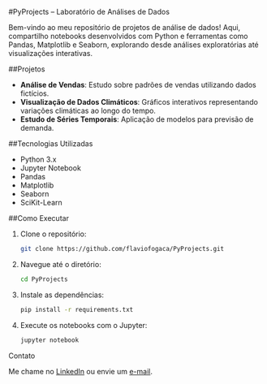 #PyProjects – Laboratório de Análises de Dados

Bem-vindo ao meu repositório de projetos de análise de dados! Aqui, compartilho notebooks desenvolvidos com Python e ferramentas como Pandas, Matplotlib e Seaborn, explorando desde análises exploratórias até visualizações interativas.

##Projetos

- **Análise de Vendas**: Estudo sobre padrões de vendas utilizando dados fictícios.
- **Visualização de Dados Climáticos**: Gráficos interativos representando variações climáticas ao longo do tempo.
- **Estudo de Séries Temporais**: Aplicação de modelos para previsão de demanda.

##Tecnologias Utilizadas

- Python 3.x
- Jupyter Notebook
- Pandas
- Matplotlib
- Seaborn
- SciKit-Learn

##Como Executar

1. Clone o repositório:
   ```bash
   git clone https://github.com/flaviofogaca/PyProjects.git

2. Navegue até o diretório:
   ```bash
   cd PyProjects

3. Instale as dependências:
   ```bash
   pip install -r requirements.txt

4. Execute os notebooks com o Jupyter:
   ```bash
   jupyter notebook


Contato

Me chame no [LinkedIn](https://www.linkedin.com/in/flavio-foga%C3%A7a-a71615199/) ou envie um [e-mail](mailto:flavio.eli22@live.com).

